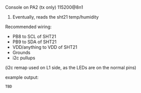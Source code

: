 Console on PA2 (tx only)  115200@8n1

1. Eventually, reads the sht21 temp/humidity


Recommended wiring:
* PB8 to SCL of SHT21
* PB9 to SDA of SHT21
* VDD/anything to VDD of SHT21
* Grounds
* i2c pullups

(i2c remap used on L1 side, as the LEDs are on the normal pins)

example output:

	TBD
